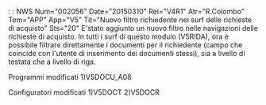  :  : NWS Num="002056" Date="20150310" Rel="V4R1" Atr="R.Colombo" Tem="APP" App="V5" Tit="Nuovo filtro richiedente nei surf delle richieste di acquisto" Sts="20"
E'stato aggiunto un nuovo filtro nelle navigazioni delle richieste di acquisto.
In tutti i surf di questo modulo (V5RIDA), ora è possibile filtrare direttamente i documenti per il richiedente (campo che coincide con l'utente di inserimento dei documenti stessi), sia a livello di testata che a livello di riga.

Programmi modificati
1)V5DOCU_A08

Configuratori modificati
1)V5DOCT
2)V5DOCR

